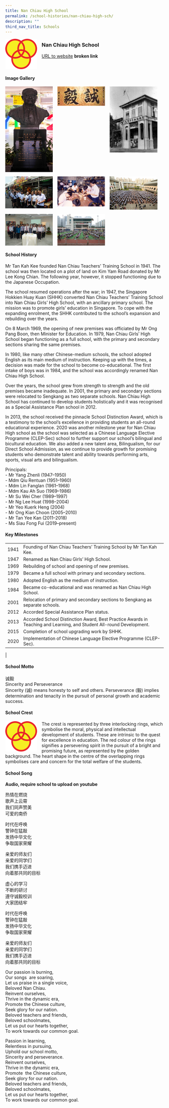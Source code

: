 ```yaml
---
title: Nan Chiau High School
permalink: /school-histories/nan-chiau-high-sch/
description: ""
third_nav_title: Schools
---
```

<img src="/images/nanchiauhighsch1.png" style="width:20%;margin-right:15px;" align = "left">

### **Nan Chiau High School**
[URL to website](https://nchs.edu.sg/) **broken link**

<br clear="left">

#### **Image Gallery**

<p><a href="https://staging.d1yxymztqoj7qn.amplifyapp.com/images/nanchiauhighsch2.jpg">  
<img src="/images/nanchiauhighsch2.jpg" style="width:30%;margin-right:15px;" align = "left">
</a></p>

<p><a href="https://staging.d1yxymztqoj7qn.amplifyapp.com/images/nanchiauhighsch3.jpg">  
<img src="/images/nanchiauhighsch3.jpg" style="width:30%;margin-right:15px;" align = "left">
</a></p>

<p><a href="https://staging.d1yxymztqoj7qn.amplifyapp.com/images/nanchiauhighsch4.jpg">  
<img src="/images/nanchiauhighsch4.jpg" style="width:30%;margin-right:15px;" align = "left">
</a></p>

<br clear="left">

<p><a href="https://staging.d1yxymztqoj7qn.amplifyapp.com/images/nanchiauhighsch5.jpg">  
<img src="/images/nanchiauhighsch5.jpg" style="width:30%;margin-right:15px;" align = "left">
</a></p>

<p><a href="https://staging.d1yxymztqoj7qn.amplifyapp.com/images/nanchiauhighsch6.jpg">  
<img src="/images/nanchiauhighsch6.jpg" style="width:30%;margin-right:15px;" align = "left">
</a></p>

<p><a href="https://staging.d1yxymztqoj7qn.amplifyapp.com/images/nanchiauhighsch7.jpg">  
<img src="/images/nanchiauhighsch7.jpg" style="width:30%;margin-right:15px;" align = "left">
</a></p>

<br clear="left">

<p><a href="https://staging.d1yxymztqoj7qn.amplifyapp.com/images/nanchiauhighsch8.jpg">  
<img src="/images/nanchiauhighsch8.jpg" style="width:30%;margin-right:15px;" align = "left">
</a></p>

<p><a href="https://staging.d1yxymztqoj7qn.amplifyapp.com/images/nanchiauhighsch9.jpg">  
<img src="/images/nanchiauhighsch9.jpg" style="width:30%;margin-right:15px;" align = "left">
</a></p>

<br clear="left">

#### **School History**
Mr Tan Kah Kee founded Nan Chiau Teachers’ Training School in 1941. The school was then located on a plot of land on Kim Yam Road donated by Mr Lee Kong Chian. The following year, however, it stopped functioning due to the Japanese Occupation.

The school resumed operations after the war; in 1947, the Singapore Hokkien Huay Kuan (SHHK) converted Nan Chiau Teachers’ Training School into Nan Chiau Girls’ High School, with an ancillary primary school. The mission was to promote girls’ education in Singapore. To cope with the expanding enrolment, the SHHK contributed to the school’s expansion and rebuilding over the years.

On 8 March 1969, the opening of new premises was officiated by Mr Ong Pang Boon, then Minister for Education. In 1979, Nan Chiau Girls’ High School began functioning as a full school, with the primary and secondary sections sharing the same premises.

In 1980, like many other Chinese-medium schools, the school adopted English as its main medium of instruction. Keeping up with the times, a decision was made for the school to become co-educational. The first intake of boys was in 1984, and the school was accordingly renamed Nan Chiau High School.

Over the years, the school grew from strength to strength and the old premises became inadequate. In 2001, the primary and secondary sections were relocated to Sengkang as two separate schools. Nan Chiau High School has continued to develop students holistically and it was recognised as a Special Assistance Plan school in 2012.  
  
In 2013, the school received the pinnacle School Distinction Award, which is a testimony to the school’s excellence in providing students an all-round educational experience. 2020 was another milestone year for Nan Chiau High school as the school was selected as a Chinese Language Elective Programme (CLEP-Sec) school to further support our school’s bilingual and bicultural education. We also added a new talent area, Bilingualism, for our Direct School Admission, as we continue to provide growth for promising students who demonstrate talent and ability towards performing arts, sports, visual arts and bilingualism.

Principals:<br>
\- Mr Yang Zhenli (1947–1950)<br>
\- Mdm Qiu Rentuan (1951–1960)<br>
\- Mdm Lin Fanglan (1961–1968)<br>
\- Mdm Kau Ah Suo (1969–1986)<br>
\- Mr Su Wei Cher (1989–1997)<br>
\- Mr Ng Lee Huat (1998–2004)<br>
\- Mr Yeo Kuerk Heng (2004)<br>
\- Mr Ong Kian Choon (2005–2010)<br>
\- Mr Tan Yee Kan (2011–2018)<br>
\- Ms Siau Fong Fui (2019–present)

#### **Key Milestones**

|  |  |
|:---:|---|
| 1941 | Founding of Nan Chiau Teachers’ Training School by Mr Tan Kah Kee. |
| 1947 | Renamed as Nan Chiau Girls’ High School. |
| 1969 | Rebuilding of school and opening of new premises. |
| 1979 | Became a full school with primary and secondary sections. |
| 1980 | Adopted English as the medium of instruction. |
| 1984 | Became co-educational and was renamed as Nan Chiau High School. |
| 2001 | Relocation of primary and secondary sections to Sengkang as separate schools. |
| 2012 | Accorded Special Assistance Plan status. |
| 2013 | Accorded School Distinction Award, Best Practice Awards in Teaching and Learning, and Student All-round Development. |
| 2015 | Completion of school upgrading work by SHHK. |
| 2020 | Implementation of Chinese Language Elective Programme (CLEP-Sec). |
|

#### **School Motto**
诚毅<br>
Sincerity and Perseverance<br>
Sincerity (诚) means honesty to self and others. Perseverance (毅) implies determination and tenacity in the pursuit of personal growth and academic success.

#### **School Crest**
<img src="/images/nanchiauhighsch1.png" style="width:20%;margin-right:15px;" align = "left">

The crest is represented by three interlocking rings, which symbolise the moral, physical and intellectual development of students. These are intrinsic to the quest for excellence in education. The red colour of the rings signifies a persevering spirit in the pursuit of a bright and promising future, as represented by the golden background. The heart shape in the centre of the overlapping rings symbolises care and concern for the total welfare of the students.

#### **School Song**
**Audio, require school to upload on youtube**

热情在燃烧<br>
歌声上云霄<br>
我们同声赞美<br>
可爱的南侨

时代在呼唤<br>
警钟在猛敲<br>
发扬中华文化<br>
争取国家荣耀

亲爱的师友们<br>
亲爱的同学们<br>
我们携手迈进<br>
向着那共同的目标

虚心的学习<br>
不断的研讨<br>
遵守诚毅校训<br>
大家团结牢

时代在呼唤<br>
警钟在猛敲<br>
发扬中华文化<br>
争取国家荣耀

亲爱的师友们<br>
亲爱的同学们<br>
我们携手迈进<br>
向着那共同的目标

Our passion is burning,<br>
Our songs  are soaring,<br>
Let us praise in a single voice,<br>
Beloved Nan Chiau.<br>
Reinvent ourselves,<br>
Thrive in the dynamic era,<br>
Promote the Chinese culture,<br>
Seek glory for our nation.<br>
Beloved teachers and friends,<br>
Beloved schoolmates,<br>
Let us put our hearts together,<br>
To work towards our common goal.

Passion in learning,<br>
Relentless in pursuing,<br>
Uphold our school motto,<br>
Sincerity and perseverance.<br>
Reinvent ourselves,<br>
Thrive in the dynamic era,<br>
Promote  the Chinese culture,<br>
Seek glory for our nation.<br>
Beloved teachers and friends,<br>
Beloved schoolmates,<br>
Let us put our hearts together,<br>
To work towards our common goal.